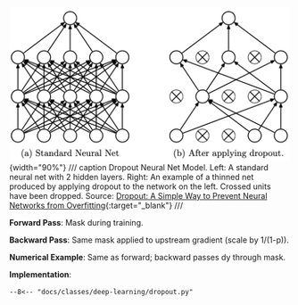 ![](dropout.png){width="90%"}
/// caption
Dropout Neural Net Model. Left: A standard neural net with 2 hidden layers. Right:
An example of a thinned net produced by applying dropout to the network on the left.
Crossed units have been dropped. Source: [Dropout: A Simple Way to Prevent Neural Networks from Overfitting](https://www.cs.toronto.edu/~hinton/absps/JMLRdropout.pdf){:target="_blank"}
///

**Forward Pass**: Mask during training.

**Backward Pass**: Same mask applied to upstream gradient (scale by 1/(1-p)).

**Numerical Example**: Same as forward; backward passes dy through mask.

**Implementation**:

```pyodide install="pandas,scikit-learn" exec="on" html="1"
--8<-- "docs/classes/deep-learning/dropout.py"
```
